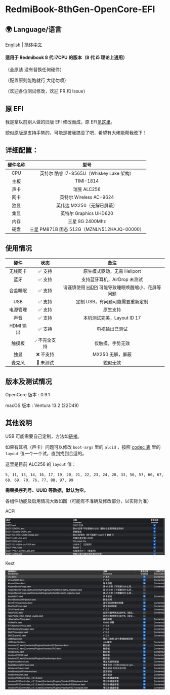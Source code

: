 # RedmiBook-8thGen-OpenCore-EFI

## 🌍 Language/语言
[English][english] | [简体中文](/) 

 #### 适用于 Redmibook 8 代 i7CPU 的版本（8 代 i5 理论上通用）

 （全原装 没有替换任何硬件）
 
 （配置原则能跑就行 大佬勿喷）
 
 （欢迎各位测试修改，欢迎 PR 和 Issue）

 ## 原 EFI

 我是拿以前别人做的旧版 EFI 修改而成，原 EFI[见这里][EFI]。

 貌似原版是支持手势的，可能是被我搞没了吧，希望有大佬能帮我改下！

 
 ## 详细配置：

 | 硬件名称 | 型号 |
 | :-----:| :----------------: |
 | CPU | 英特尔 酷睿 I7-8565U（Whiskey Lake 架构） |
 | 主板 | TIMI-1814 |
 | 声卡 | 瑞昱 ALC256 |
 | 网卡 | 英特尔 Wireless  AC-9624 |
 | 独显 | 英伟达 MX250（无解已屏蔽） |
 | 集显 | 英特尔 Graphics UHD620 |
 | 内存 | 三星 8G 2400Mhz |
 | 硬盘 | 三星 PM871B 固态 512G（MZNLN512HAJQ-00000） |

 ## 使用情况

|硬件 | 状态 | 备注|
|:----:|:----:|:----:|
|无线网卡|✅ 支持 | 原生模式驱动，无需 Heliport|
|蓝牙|✅ 支持 |支持蓝牙耳机，AirDrop 未测试|
|合盖睡眠|✅ 支持 | 请谨慎使用 [HiDPi][HiDPi] 可能导致睡眠唤醒缩小、花屏等问题|
|USB|✅ 支持 | 定制 USB，有问题可能需要重新定制|
|电源管理|✅ 支持 | 原生支持|
|声音|✅ 支持 | 本机测试完美，Layout ID 17|
|HDMI 输出|✅ 支持 | 电视输出已测试|
|触摸板|⍻ 不完全支持 | 仅触摸，手势无效|
|独显|❌ 不支持|MX250 无解，屏蔽|
|麦克风|🤷 未测试 | 貌似无效|

## 版本及测试情况

OpenCore 版本 : 0.9.1

macOS 版本 : Ventura 13.2 (22D49)

## 其他说明

USB 可能需要自己定制，方法如[链接][USB]。

如果有耳机（声卡）问题可以修改 `boot-args` 里的 `alcid` ，按照 [codec 表][codec] 里的 `layout` 值一个一个试，直到找到合适的。

这里是目前 ALC256 的 `layout` 值：  

`5, 11, 13, 14, 16, 17, 19, 20, 21, 22, 23, 24, 28, 33, 56, 57, 66, 67, 68, 69, 70, 76, 77, 88, 97, 99`

**需替换序列号、UUID 等数据，默认为空。**

各组件功能及启用情况大致如图（可能有不准确及修改部分，以实际为准）

ACPI

![ACPI][ACPI]

Kext

![Kext][Kext]

[USB]: https://macx.top/26316.html
[ACPI]: /Readme_img/SCR-20230207-fg2.png
[Kext]: /Readme_img/SCR-20230207-fhg.png
[HiDPi]: https://github.com/xzhih/one-key-hidpi
[EFI]: https://macx.top/16960.html
[codec]: https://github.com/acidanthera/AppleALC/wiki/Supported-codecs
[english]: /README.EN.md
